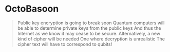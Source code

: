# OctoBasoon
> Public key encryption is going to break soon
> Quantum computers will be able to determine private keys from the public keys
> And thus the Internet as we know it may cease to be secure.
> Alternatively, a new kind of cipher will be needed
> One where decryption is unrealistic
> The cipher text will have to correspond to qubits!
